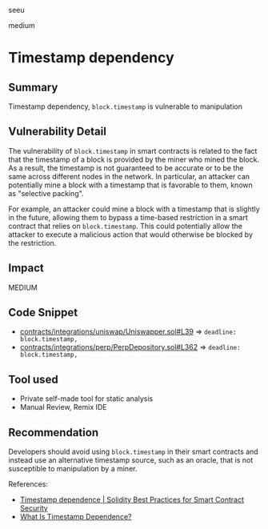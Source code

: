 seeu

medium

# Timestamp dependency

## Summary

Timestamp dependency, `block.timestamp` is vulnerable to manipulation

## Vulnerability Detail

The vulnerability of `block.timestamp` in smart contracts is related to the fact that the timestamp of a block is provided by the miner who mined the block. As a result, the timestamp is not guaranteed to be accurate or to be the same across different nodes in the network. In particular, an attacker can potentially mine a block with a timestamp that is favorable to them, known as "selective packing".

For example, an attacker could mine a block with a timestamp that is slightly in the future, allowing them to bypass a time-based restriction in a smart contract that relies on `block.timestamp`. This could potentially allow the attacker to execute a malicious action that would otherwise be blocked by the restriction.

## Impact

MEDIUM

## Code Snippet

- [contracts/integrations/uniswap/Uniswapper.sol#L39](https://github.com/sherlock-audit/2023-01-uxd/blob/main/contracts/integrations/uniswap/Uniswapper.sol#L39) => `deadline: block.timestamp,`
- [contracts/integrations/perp/PerpDepository.sol#L362](https://github.com/sherlock-audit/2023-01-uxd/blob/main/contracts/integrations/perp/PerpDepository.sol#L362) => `deadline: block.timestamp,`

## Tool used

- Private self-made tool for static analysis
- Manual Review, Remix IDE

## Recommendation

Developers should avoid using `block.timestamp` in their smart contracts and instead use an alternative timestamp source, such as an oracle, that is not susceptible to manipulation by a miner.

References:
- [Timestamp dependence | Solidity Best Practices for Smart Contract Security](https://consensys.net/blog/developers/solidity-best-practices-for-smart-contract-security/)
- [What Is Timestamp Dependence?](https://halborn.com/what-is-timestamp-dependence/)
